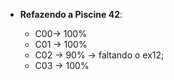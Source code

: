 
-   **Refazendo a Piscine 42**:
    
    -  C00-> 100%
     -  C01 -> 100%
     - C02 -> 90% -> faltando o ex12;
     - C03 -> 100%
